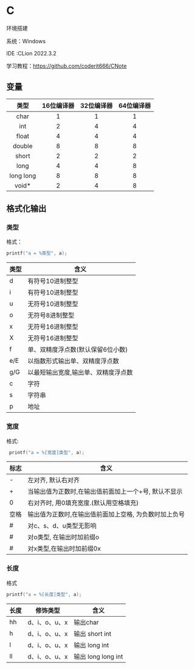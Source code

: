 # C

环境搭建

系统：Windows

IDE :CLion 2022.3.2

学习教程：https://github.com/coderit666/CNote

## **变量**

|   类型    | 16位编译器 | 32位编译器 | 64位编译器 |
| :-------: | :--------: | :--------: | :--------: |
|   char    |     1      |     1      |     1      |
|    int    |     2      |     4      |     4      |
|   float   |     4      |     4      |     4      |
|  double   |     8      |     8      |     8      |
|   short   |     2      |     2      |     2      |
|   long    |     4      |     4      |     8      |
| long long |     8      |     8      |     8      |
|   void*   |     2      |     4      |     8      |

## **格式化输出**

### 类型

格式：

```c
printf("a = %类型", a);
```



| 类型 | 含义                                |
| ---- | ----------------------------------- |
| d    | 有符号10进制整型                    |
| i    | 有符号10进制整型                    |
| u    | 无符号10进制整型                    |
| o    | 无符号8进制整型                     |
| x    | 无符号16进制整型                    |
| X    | 无符号16进制整型                    |
| f    | 单、双精度浮点数(默认保留6位小数)   |
| e/E  | 以指数形式输出单、双精度浮点数      |
| g/G  | 以最短输出宽度,输出单、双精度浮点数 |
| c    | 字符                                |
| s    | 字符串                              |
| p    | 地址                                |

### 宽度

格式:

```c
 printf("a = %[宽度]类型", a);
```

| 标志 | 含义                                                  |
| ---- | ----------------------------------------------------- |
| -    | 左对齐, 默认右对齐                                    |
| +    | 当输出值为正数时,在输出值前面加上一个+号, 默认不显示  |
| 0    | 右对齐时, 用0填充宽度.(默认用空格填充)                |
| 空格 | 输出值为正数时,在输出值前面加上空格, 为负数时加上负号 |
| #    | 对c、s、d、u类型无影响                                |
| #    | 对o类型, 在输出时加前缀o                              |
| #    | 对x类型,在输出时加前缀0x                              |

### 长度

格式

```c
printf("a = %[长度]类型", a);
```

| 长度 | 修饰类型      | 含义               |
| ---- | ------------- | ------------------ |
| hh   | d、i、o、u、x | 输出char           |
| h    | d、i、o、u、x | 输出 short int     |
| l    | d、i、o、u、x | 输出 long int      |
| ll   | d、i、o、u、x | 输出 long long int |

